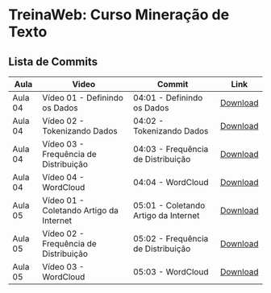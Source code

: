 # TreinaWeb: Curso Mineração de Texto

## Lista de Commits

Aula | Video | Commit | Link
------ | ------ | ------ | ------
Aula 04 | Vídeo 01 - Definindo os Dados | 04:01 - Definindo os Dados | [Download](https://github.com/treinaweb/treinaweb-PLN-mineracao-de-texto/archive/13caf852e9c252c74c34fe4db172d253dece6c3b.zip)
Aula 04 | Vídeo 02 - Tokenizando Dados | 04:02 - Tokenizando Dados | [Download](https://github.com/treinaweb/treinaweb-PLN-mineracao-de-texto/archive/3614bb283894bfbc0229b7c050e16ccde406ec7b.zip)
Aula 04 | Vídeo 03 - Frequência de Distribuição | 04:03 - Frequência de Distribuição | [Download](https://github.com/treinaweb/treinaweb-PLN-mineracao-de-texto/archive/b358e89af8a35aa6bf947f43e94f6631282aa34c.zip)
Aula 04 | Vídeo 04 - WordCloud | 04:04 - WordCloud | [Download](https://github.com/treinaweb/treinaweb-PLN-mineracao-de-texto/archive/24274db6fb23ea2105064bd233983fce1af36316.zip)
Aula 05 | Vídeo 01 - Coletando Artigo da Internet | 05:01 - Coletando Artigo da Internet | [Download](https://github.com/treinaweb/treinaweb-PLN-mineracao-de-texto/archive/143a6730dc171b45eb2de90898cd369e2c46ded7.zip)
Aula 05 | Vídeo 02 - Frequência de Distribuição | 05:02 - Frequência de Distribuição | [Download](https://github.com/treinaweb/treinaweb-PLN-mineracao-de-texto/archive/122948aa16e6279cd369cf2f4abd433fd17d5a29.zip)
Aula 05 | Vídeo 03 - WordCloud | 05:03 - WordCloud | [Download](https://github.com/treinaweb/treinaweb-PLN-mineracao-de-texto/archive/8e3b2b460699a94e5a99608d110646ba257d1f89.zip)
